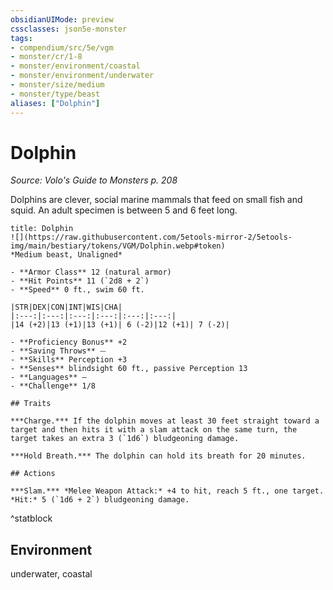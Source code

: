 ```yaml
---
obsidianUIMode: preview
cssclasses: json5e-monster
tags:
- compendium/src/5e/vgm
- monster/cr/1-8
- monster/environment/coastal
- monster/environment/underwater
- monster/size/medium
- monster/type/beast
aliases: ["Dolphin"]
---
```

# Dolphin
*Source: Volo's Guide to Monsters p. 208*  

Dolphins are clever, social marine mammals that feed on small fish and squid. An adult specimen is between 5 and 6 feet long.


```ad-statblock
title: Dolphin
![](https://raw.githubusercontent.com/5etools-mirror-2/5etools-img/main/bestiary/tokens/VGM/Dolphin.webp#token)
*Medium beast, Unaligned*

- **Armor Class** 12 (natural armor)
- **Hit Points** 11 (`2d8 + 2`) 
- **Speed** 0 ft., swim 60 ft.

|STR|DEX|CON|INT|WIS|CHA|
|:---:|:---:|:---:|:---:|:---:|:---:|
|14 (+2)|13 (+1)|13 (+1)| 6 (-2)|12 (+1)| 7 (-2)|

- **Proficiency Bonus** +2
- **Saving Throws** ⏤
- **Skills** Perception +3
- **Senses** blindsight 60 ft., passive Perception 13
- **Languages** —
- **Challenge** 1/8

## Traits

***Charge.*** If the dolphin moves at least 30 feet straight toward a target and then hits it with a slam attack on the same turn, the target takes an extra 3 (`1d6`) bludgeoning damage.

***Hold Breath.*** The dolphin can hold its breath for 20 minutes.

## Actions

***Slam.*** *Melee Weapon Attack:* +4 to hit, reach 5 ft., one target. *Hit:* 5 (`1d6 + 2`) bludgeoning damage.
```
^statblock

## Environment

underwater, coastal